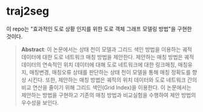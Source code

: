 # traj2seg
이 repo는 "효과적인 도로 상황 인지를 위한 도로 객체 그래프 모델링 방법"을 구현한 것이다.  

> **Abstract**: 이 논문에서는 상태 천이 모델과 그리드 색인 방법을 이용하는 궤적 데이터에 대한 도로 네트워크 매칭 방법을 제안한다. 제안하는 매칭 방법은 궤적 데이터의 연속적인 위치 데이터에 대해 도로 네트워크에 대한 링크매칭, 매칭유지, 매칭변경, 매칭오류 상태를 판단하는 상태 천이 모델을 통해 매칭 정확도를 향상 시킨다. 또한, 제안하는 매칭 방법은 궤적의 위치 데이터와 도로 네트워크 간의 비교 연산을 줄이기 위해 그리드 색인(Grid Index)을 이용한다. 이 논문에서는 제안하는 방법을 구현하고 기존의 매칭 방법과 비교실험을 수행하여 제안 방법의 우수성을 보인다.



